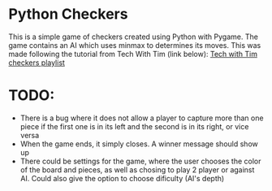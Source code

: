 # Python Checkers

This is a simple game of checkers created using Python with Pygame. The game contains an AI which uses minmax to determines its moves. This was made following the tutorial from Tech With Tim (link below):
[Tech with Tim checkers playlist](https://www.youtube.com/watch?v=vnd3RfeG3NM&list=PLzMcBGfZo4-lkJr3sqpikNyVzbNZLRiT3&ab_channel=TechWithTim)

# TODO:
- There is a bug where it does not allow a player to capture more than one piece if the first one is in its left and the second is in its right, or vice versa
- When the game ends, it simply closes. A winner message should show up
- There could be settings for the game, where the user chooses the color of the board and pieces, as well as chosing to play 2 player or against AI. Could also give the option to choose dificulty (AI's depth)